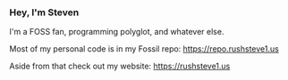### Hey, I'm Steven

I'm a FOSS fan, programming polyglot, and whatever else.

Most of my personal code is in my Fossil repo: https://repo.rushsteve1.us

Aside from that check out my website: https://rushsteve1.us

<!--
**rushsteve1/rushsteve1** is a ✨ _special_ ✨ repository because its `README.md` (this file) appears on your GitHub profile.

Here are some ideas to get you started:

- 🔭 I’m currently working on ...
- 🌱 I’m currently learning ...
- 👯 I’m looking to collaborate on ...
- 🤔 I’m looking for help with ...
- 💬 Ask me about ...
- 📫 How to reach me: ...
- 😄 Pronouns: ...
- ⚡ Fun fact: ...
-->
